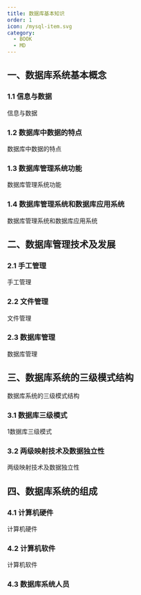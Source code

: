 ```yaml
---
title: 数据库基本知识
order: 1
icon: /mysql-item.svg
category:
  - BOOK
  - MD
---
```


## 一、数据库系统基本概念

### 1.1 信息与数据

信息与数据

### 1.2 数据库中数据的特点

数据库中数据的特点

### 1.3 数据库管理系统功能

数据库管理系统功能

### 1.4 数据库管理系统和数据库应用系统

数据库管理系统和数据库应用系统

## 二、数据库管理技术及发展

### 2.1 手工管理

手工管理

### 2.2 文件管理

文件管理

### 2.3 数据库管理

数据库管理

## 三、数据库系统的三级模式结构

数据库系统的三级模式结构

### 3.1 数据库三级模式

1数据库三级模式

### 3.2 两级映射技术及数据独立性

两级映射技术及数据独立性

## 四、数据库系统的组成

### 4.1 计算机硬件

计算机硬件

### 4.2 计算机软件

计算机软件



### 4.3 数据库系统人员
